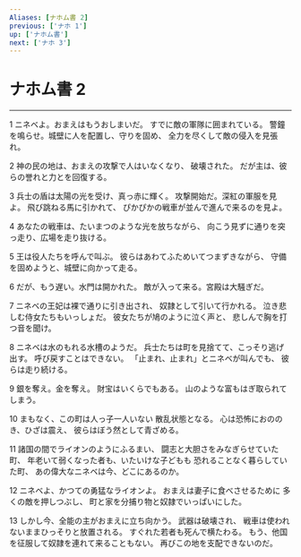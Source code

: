 ```yaml
---
Aliases: [ナホム書 2]
previous: ['ナホ 1']
up: ['ナホム書']
next: ['ナホ 3']
---
```

# ナホム書 2

***




1 
ニネベよ。おまえはもうおしまいだ。 すでに敵の軍隊に囲まれている。 警鐘を鳴らせ。城壁に人を配置し、守りを固め、 全力を尽くして敵の侵入を見張れ。 



2 
神の民の地は、おまえの攻撃で人はいなくなり、 破壊された。 だが主は、彼らの誉れと力とを回復する。 



3 
兵士の盾は太陽の光を受け、真っ赤に輝く。 攻撃開始だ。深紅の軍服を見よ。 飛び跳ねる馬に引かれて、 ぴかぴかの戦車が並んで進んで来るのを見よ。 



4 
あなたの戦車は、たいまつのような光を放ちながら、 向こう見ずに通りを突っ走り、広場を走り抜ける。 



5 
王は役人たちを呼んで叫ぶ。 彼らはあわてふためいてつまずきながら、 守備を固めようと、城壁に向かって走る。 



6 
だが、もう遅い。水門は開かれた。 敵が入って来る。宮殿は大騒ぎだ。 



7 
ニネベの王妃は裸で通りに引き出され、 奴隷として引いて行かれる。 泣き悲しむ侍女たちもいっしょだ。 彼女たちが鳩のように泣く声と、 悲しんで胸を打つ音を聞け。 



8 
ニネベは水のもれる水槽のようだ。 兵士たちは町を見捨てて、こっそり逃げ出す。 呼び戻すことはできない。 「止まれ、止まれ」とニネベが叫んでも、 彼らは走り続ける。 



9 
銀を奪え。金を奪え。 財宝はいくらでもある。 山のような富もはぎ取られてしまう。 



10 
まもなく、この町は人っ子一人いない 散乱状態となる。 心は恐怖におののき、ひざは震え、 彼らはぼう然として青ざめる。 



11 
諸国の間でライオンのようにふるまい、 闘志と大胆さをみなぎらせていた町、 年老いて弱くなった者も、いたいけな子どもも 恐れることなく暮らしていた町、 あの偉大なニネベは今、どこにあるのか。 



12 
ニネベよ、かつての勇猛なライオンよ。 おまえは妻子に食べさせるために 多くの敵を押しつぶし、 町と家を分捕り物と奴隷でいっぱいにした。 



13 
しかし今、全能の主がおまえに立ち向かう。 武器は破壊され、 戦車は使われないままひっそりと放置される。 すぐれた若者も死んで横たわる。 もう、他国を征服して奴隷を連れて来ることもない。 再びこの地を支配できないのだ。
